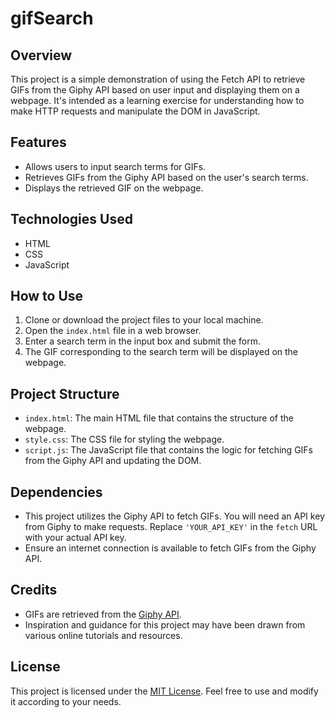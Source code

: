# gifSearch

## Overview

This project is a simple demonstration of using the Fetch API to retrieve GIFs from the Giphy API based on user input and displaying them on a webpage. It's intended as a learning exercise for understanding how to make HTTP requests and manipulate the DOM in JavaScript.

## Features

- Allows users to input search terms for GIFs.
- Retrieves GIFs from the Giphy API based on the user's search terms.
- Displays the retrieved GIF on the webpage.

## Technologies Used

- HTML
- CSS
- JavaScript

## How to Use

1. Clone or download the project files to your local machine.
2. Open the `index.html` file in a web browser.
3. Enter a search term in the input box and submit the form.
4. The GIF corresponding to the search term will be displayed on the webpage.

## Project Structure

- `index.html`: The main HTML file that contains the structure of the webpage.
- `style.css`: The CSS file for styling the webpage.
- `script.js`: The JavaScript file that contains the logic for fetching GIFs from the Giphy API and updating the DOM.

## Dependencies

- This project utilizes the Giphy API to fetch GIFs. You will need an API key from Giphy to make requests. Replace `'YOUR_API_KEY'` in the `fetch` URL with your actual API key.
- Ensure an internet connection is available to fetch GIFs from the Giphy API.

## Credits

- GIFs are retrieved from the [Giphy API](https://developers.giphy.com/docs/api/).
- Inspiration and guidance for this project may have been drawn from various online tutorials and resources.

## License

This project is licensed under the [MIT License](LICENSE). Feel free to use and modify it according to your needs.

